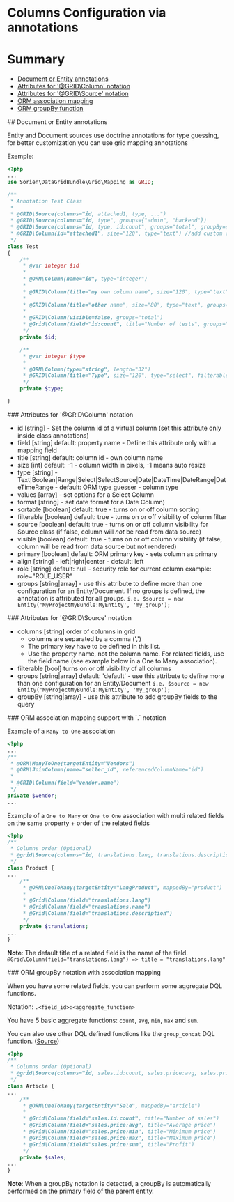 Columns Configuration via annotations
===========
# Summary

 * [Document or Entity annotations](#usage)
 * [Attributes for '@GRID\Column' notation](#column_annotation)
 * [Attributes for '@GRID\Source' notation](#source_annotation)
 * [ORM association mapping](#orm_associations)
 * [ORM groupBy function](#orm_groupby)

<a name="usage"/>
## Document or Entity annotations

Entity and Document sources use doctrine annotations for type guessing, for better customization you can use grid mapping annotations

Exemple:
```php
<?php
...
use Sorien\DataGridBundle\Grid\Mapping as GRID;

/**
 * Annotation Test Class
 *
 * @GRID\Source(columns="id, attached1, type, ...")
 * @GRID\Source(columns="id, type", groups={"admin", "backend"})
 * @GRID\Source(columns="id, type, id:count", groups="total", groupBy={"type"})
 * @GRID\Column(id="attached1", size="120", type="text") //add custom column to grid, id has to be specified
 */
class Test
{
    /**
     * @var integer $id
     *
     * @ORM\Column(name="id", type="integer")
	 *
     * @GRID\Column(title="my own column name", size="120", type="text")
	 *
	 * @GRID\Column(title="other name", size="80", type="text", groups={"admin", "backend"})
	 *
	 * @GRID\Column(visible=false, groups="total")
	 * @Grid\Column(field="id:count", title="Number of tests", groups="total")
     */
    private $id;

    /**
     * @var integer $type
     *
     * @ORM\Column(type="string", length="32")
     * @GRID\Column(title="Type", size="120", type="select", filterable=false, values={"type1"="Type 1","type2"="Type 2"}, groups={"default", "admin", "backend", "total"})
     */
    private $type;

}
```
<a name="column_annotation"/>
### Attributes for '@GRID\Column' notation

 - id [string] - Set the column id of a virtual column (set this attribute only inside class annotations)
 - field [string] default: property name - Define this attribute only with a mapping field
 - title [string] default: column id - own column name
 - size [int] default: -1 - column width in pixels, -1 means auto resize
 - type [string] - Text|Boolean|Range|Select|SelectSource|Date|DateTime|DateRange|DateTimeRange - default: ORM type guesser - column type 
 - values [array] - set options for a Select Column
 - format [string] - set date format for a Date Column)
 - sortable [boolean] default: true - turns on or off column sorting
 - filterable [boolean] default: true - turns on or off visibility of column filter
 - source [boolean] default: true - turns on or off column visibility for Source class (if false, column will *not* be read from data source)
 - visible [boolean] default: true - turns on or off column visibility (if false, column will be read from data source but not rendered)
 - primary [boolean] default: ORM primary key - sets column as primary
 - align [string] - left|right|center - default: left
 - role [string] default: null - security role for current column example: role="ROLE_USER"
 - groups [string|array] - use this attribute to define more than one configuration for an Entity/Document. If no groups is defined, the annotation is attributed for all groups.
			`i.e. $source = new Entity('MyProjectMyBundle:MyEntity', 'my_group');`

<a name="source_annotation"/>
### Attributes for '@GRID\Source' notation

 - columns [string] order of columns in grid 
    - columns are separated by a comma (',')
    - The primary key have to be defined in this list.
    - Use the property name, not the column name. For related fields, use the field name (see example below in a One to Many association).
 - filterable [bool] turns on or off visibility of all columns
 - groups [string|array] default: 'default' - use this attribute to define more than one configuration for an Entity/Document
			`i.e. $source = new Entity('MyProjectMyBundle:MyEntity', 'my_group');`
 - groupBy [string|array] - use this attribute to add groupBy fields to the query

<a name="orm_associations"/>
### ORM association mapping support with `.` notation

Example of a `Many to One` association

```php
<?php
...
/**
 * @ORM\ManyToOne(targetEntity="Vendors")
 * @ORM\JoinColumn(name="seller_id", referencedColumnName="id")
 *
 * @GRID\Column(field="vendor.name")
 */
private $vendor;
...
```

Example of a `One to Many` or `One to One` association with multi related fields on the same property + order of the related fields

```php
<?php
/**
 * Columns order (Optional)
 * @grid\Source(columns="id, translations.lang, translations.description, reference, translations.name")
 */
class Product {
...
    /**
     * @ORM\OneToMany(targetEntity="LangProduct", mappedBy="product")
     * 
     * @Grid\Column(field="translations.lang")
     * @Grid\Column(field="translations.name")
     * @Grid\Column(field="translations.description")
     */
    private $translations;    
...
}
```

**Note**: The default title of a related field is the name of the field.
`@Grid\Column(field="translations.lang") => title = "translations.lang"`

<a name="orm_groupby"/>
### ORM groupBy notation with association mapping

When you have some related fields, you can perform some aggregate DQL functions.

Notation: `.<field_id>:<aggregate_function>`

You have 5 basic aggregate functions: `count`, `avg`, `min`, `max` and `sum`.

You can also use other DQL defined functions like the `group_concat` DQL function. ([Source](https://github.com/beberlei/DoctrineExtensions/blob/master/lib/DoctrineExtensions/Query/Mysql/GroupConcat.php))

```php
<?php
/**
 * Columns order (Optional)
 * @grid\Source(columns="id, sales.id:count, sales.price:avg, sales.price:min, sales.price:max, sales.price:sum")
 */
class Article {
...
    /**
     * @ORM\OneToMany(targetEntity="Sale", mappedBy="article")
     * 
     * @Grid\Column(field="sales.id:count", title="Number of sales")
     * @Grid\Column(field="sales.price:avg", title="Average price")
     * @Grid\Column(field="sales.price:min", title="Minimum price")
	 * @Grid\Column(field="sales.price:max", title="Maximum price")
	 * @Grid\Column(field="sales.price:sum", title="Profit")
     */
    private $sales;    
...
}
```

**Note**: When a groupBy notation is detected, a groupBy is automatically performed on the primary field of the parent entity.

